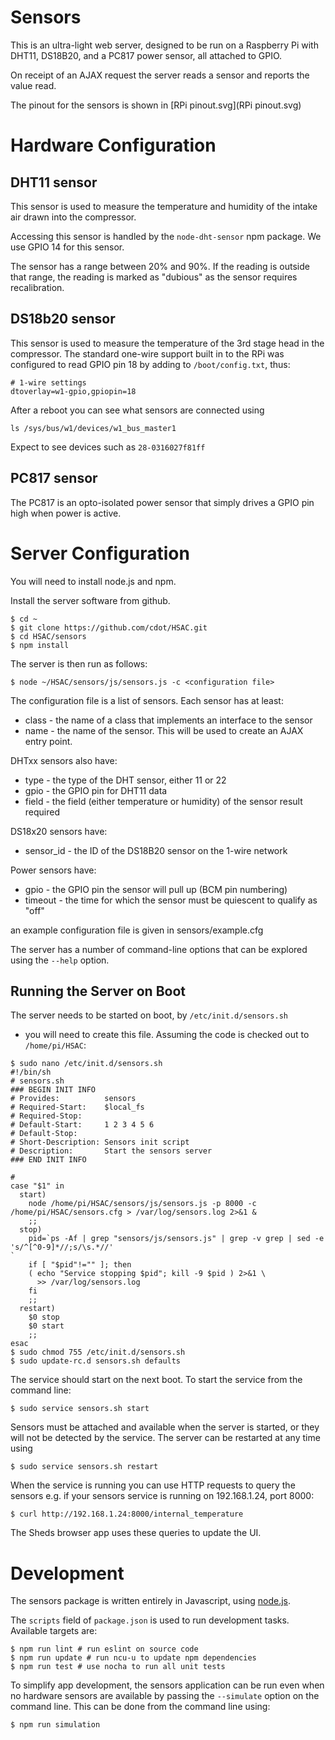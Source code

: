 # Sensors

This is an ultra-light web server, designed to be run on a Raspberry Pi with
DHT11, DS18B20, and a PC817 power sensor, all attached to GPIO.

On receipt of an AJAX request the server reads a sensor and reports the
value read.

The pinout for the sensors is shown in [RPi pinout.svg](RPi pinout.svg)

# Hardware Configuration

## DHT11 sensor

This sensor is used to measure the temperature and humidity of the
intake air drawn into the compressor.

Accessing this sensor is handled by the `node-dht-sensor` npm package. We use GPIO 14 for this sensor.

The sensor has a range between 20% and 90%. If the reading is outside that
range, the reading is marked as "dubious" as the sensor requires recalibration.

## DS18b20 sensor

This sensor is used to measure the temperature of the 3rd stage head
in the compressor. The standard one-wire support built in to the RPi
was configured to read GPIO pin 18 by adding to `/boot/config.txt`,
thus:
```
# 1-wire settings
dtoverlay=w1-gpio,gpiopin=18
```
After a reboot you can see what sensors are connected using 
```
ls /sys/bus/w1/devices/w1_bus_master1
```
Expect to see devices such as `28-0316027f81ff`

## PC817 sensor
The PC817 is an opto-isolated power sensor that simply drives a GPIO pin high when power is active.

# Server Configuration
You will need to install node.js and npm.

Install the server software from github.
```
$ cd ~
$ git clone https://github.com/cdot/HSAC.git
$ cd HSAC/sensors
$ npm install
```
The server is then run as follows:
```
$ node ~/HSAC/sensors/js/sensors.js -c <configuration file>
```
The configuration file is a list of sensors. Each sensor has
at least:
* class - the name of a class that implements an interface to the sensor
* name - the name of the sensor. This will be used to create an AJAX
entry point.

DHTxx sensors also have:
* type - the type of the DHT sensor, either 11 or 22
* gpio - the GPIO pin for DHT11 data
* field - the field (either temperature or humidity) of the sensor result
  required

DS18x20 sensors have:
* sensor_id - the ID of the DS18B20 sensor on the 1-wire network

Power sensors have:
* gpio - the GPIO pin the sensor will pull up (BCM pin numbering)
* timeout - the time for which the sensor must be quiescent to qualify as "off"

an example configuration file is given in sensors/example.cfg

The server has a number of command-line options that can be explored
using the `--help` option.

## Running the Server on Boot

The server needs to be started on boot, by `/etc/init.d/sensors.sh`
- you will need to create this file. Assuming the code is checked out to
`/home/pi/HSAC`:

```
$ sudo nano /etc/init.d/sensors.sh
#!/bin/sh
# sensors.sh
### BEGIN INIT INFO
# Provides:          sensors
# Required-Start:    $local_fs
# Required-Stop:
# Default-Start:     1 2 3 4 5 6
# Default-Stop:      
# Short-Description: Sensors init script
# Description:       Start the sensors server
### END INIT INFO

#
case "$1" in
  start)
    node /home/pi/HSAC/sensors/js/sensors.js -p 8000 -c /home/pi/HSAC/sensors.cfg > /var/log/sensors.log 2>&1 &
    ;;
  stop)
    pid=`ps -Af | grep "sensors/js/sensors.js" | grep -v grep | sed -e 's/^[^0-9]*//;s/\s.*//'
`
    if [ "$pid"!="" ]; then
	( echo "Service stopping $pid"; kill -9 $pid ) 2>&1 \
	  >> /var/log/sensors.log
    fi
    ;;
  restart)
    $0 stop
    $0 start
    ;;
esac
$ sudo chmod 755 /etc/init.d/sensors.sh
$ sudo update-rc.d sensors.sh defaults
```
The service should start on the next boot. To start the service from
the command line:
```
$ sudo service sensors.sh start
```
Sensors must be attached and available when the server is started, or they will
not be detected by the service. The server can be restarted at any time using
```
$ sudo service sensors.sh restart
```
When the service is running you can use HTTP requests to query the sensors e.g.
if your sensors service is running on 192.168.1.24, port 8000:
```
$ curl http://192.168.1.24:8000/internal_temperature
```
The Sheds browser app uses these queries to update the UI.

# Development

The sensors package is written entirely in Javascript, using [node.js](https://nodejs.org/en/).

The `scripts` field of `package.json` is used to run development tasks.
Available targets are:
```
$ npm run lint # run eslint on source code
$ npm run update # run ncu-u to update npm dependencies
$ npm run test # use nocha to run all unit tests
```
To simplify app development, the sensors application can be run even when no
hardware sensors are available by passing the `--simulate` option on the
command line. This can be done from the command line using:
```
$ npm run simulation
```

